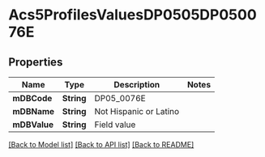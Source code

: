 # Acs5ProfilesValuesDP0505DP050076E

## Properties
Name | Type | Description | Notes
------------ | ------------- | ------------- | -------------
**mDBCode** | **String** | DP05_0076E | 
**mDBName** | **String** | Not Hispanic or Latino | 
**mDBValue** | **String** | Field value | 

[[Back to Model list]](../README.md#documentation-for-models) [[Back to API list]](../README.md#documentation-for-api-endpoints) [[Back to README]](../README.md)


